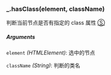 ### _.hasClass(element, className)

判断当前节点是否有指定的 class 属性 [&#x24C8;](https://github.com/MuYunyun/diana/blob/master/src/browser/dom/hasClass.ts "View in source")

##### Arguments
`element` *(HTMLElement)*: 选中的节点

`className` *(String)*: 判断的类名